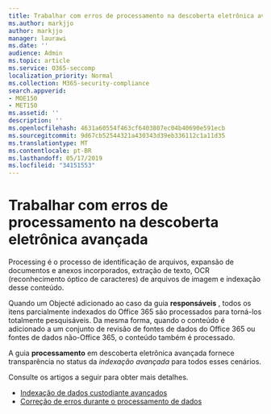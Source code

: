 ```yaml
---
title: Trabalhar com erros de processamento na descoberta eletrônica avançada
ms.author: markjjo
author: markjjo
manager: laurawi
ms.date: ''
audience: Admin
ms.topic: article
ms.service: O365-seccomp
localization_priority: Normal
ms.collection: M365-security-compliance
search.appverid:
- MOE150
- MET150
ms.assetid: ''
description: ''
ms.openlocfilehash: 4631a60554f463cf6403807ec04b40690e591ecb
ms.sourcegitcommit: 9d67cb52544321a430343d39eb336112c1a11d35
ms.translationtype: MT
ms.contentlocale: pt-BR
ms.lasthandoff: 05/17/2019
ms.locfileid: "34151553"
---
```

# <a name="work-with-processing-errors-in-advanced-ediscovery"></a>Trabalhar com erros de processamento na descoberta eletrônica avançada

Processing é o processo de identificação de arquivos, expansão de documentos e anexos incorporados, extração de texto, OCR (reconhecimento óptico de caracteres) de arquivos de imagem e indexação desse conteúdo.  

Quando um Objecté adicionado ao caso da guia **responsáveis** , todos os itens parcialmente indexados do Office 365 são processados para torná-los totalmente pesquisáveis.  Da mesma forma, quando o conteúdo é adicionado a um conjunto de revisão de fontes de dados do Office 365 ou fontes de dados não-Office 365, o conteúdo também é processado.

A guia **processamento** em descoberta eletrônica avançada fornece transparência no status da *indexação avançada* para todos esses cenários.

Consulte os artigos a seguir para obter mais detalhes.

- [Indexação de dados custodiante avançados](indexing-custodian-data.md)
- [Correção de erros durante o processamento de dados](error-remediation.md)
